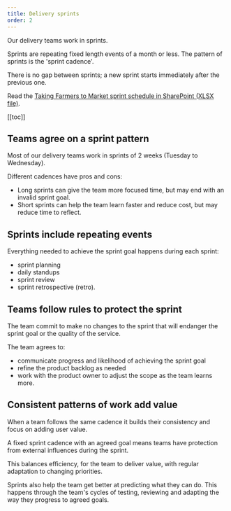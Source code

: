 ```yaml
---
title: Delivery sprints
order: 2
---
```


Our delivery teams work in sprints.

Sprints are repeating fixed length events of a month or less. The pattern of sprints is the 'sprint cadence'.

There is no gap between sprints; a new sprint starts immediately after the previous one.

Read the [Taking Farmers to Market sprint schedule in SharePoint (XLSX file)](https://deptagriculture.sharepoint.com/:x:/t/AG-CongestionBusting-DigitalTransformation/EfxbbBUgcLlKkgVqkyODONgBO6jIrRUXMAucackD-npgeg?e=h7dxEz).

[[toc]]

## Teams agree on a sprint pattern

Most of our delivery teams work in sprints of 2 weeks (Tuesday to Wednesday).

Different cadences have pros and cons:
- Long sprints can give the team more focused time, but may end with an invalid sprint goal.
- Short sprints can help the team learn faster and reduce cost, but may reduce time to reflect.

## Sprints include repeating events

Everything needed to achieve the sprint goal happens during each sprint:
- sprint planning
- daily standups
- sprint review
- sprint retrospective (retro).

## Teams follow rules to protect the sprint

The team commit to make no changes to the sprint that will endanger the sprint goal or the quality of the service.

The team agrees to:
- communicate progress and likelihood of achieving the sprint goal
- refine the product backlog as needed
- work with the product owner to adjust the scope as the team learns more.

## Consistent patterns of work add value

When a team follows the same cadence it builds their consistency and focus on adding user value.

A fixed sprint cadence with an agreed goal means teams have protection from external influences during the sprint.

This balances efficiency, for the team to deliver value, with regular adaptation to changing priorities.

Sprints also help the team get better at predicting what they can do. This happens through the team's cycles of testing, reviewing and adapting the way they progress to agreed goals.

